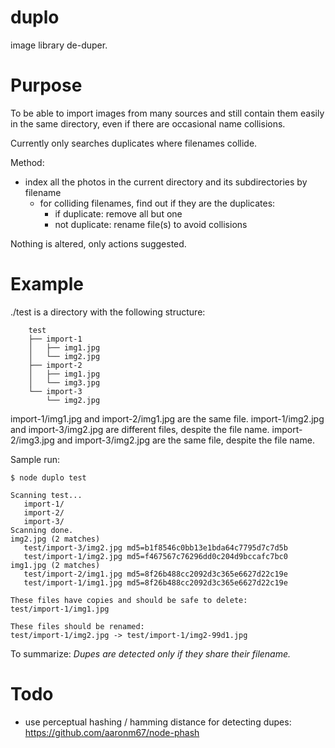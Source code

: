 duplo
=====

image library de-duper.

# Purpose

To be able to import images from many sources and still contain them easily in the same directory, even if there are occasional name collisions.

Currently only searches duplicates where filenames collide.

Method:

- index all the photos in the current directory and its subdirectories by filename
    - for colliding filenames, find out if they are the duplicates:
        - if duplicate: remove all but one
        - not duplicate: rename file(s) to avoid collisions

Nothing is altered, only actions suggested.


# Example

./test is a directory with the following structure:

        test
        ├── import-1
        │   ├── img1.jpg
        │   └── img2.jpg
        ├── import-2
        │   ├── img1.jpg
        │   └── img3.jpg
        └── import-3
            └── img2.jpg

import-1/img1.jpg and import-2/img1.jpg are the same file.
import-1/img2.jpg and import-3/img2.jpg are different files, despite the file name.
import-2/img3.jpg and import-3/img2.jpg are the same file, despite the file name.

Sample run:

    $ node duplo test

    Scanning test...
       import-1/
       import-2/
       import-3/
    Scanning done.
    img2.jpg (2 matches)
       test/import-3/img2.jpg md5=b1f8546c0bb13e1bda64c7795d7c7d5b
       test/import-1/img2.jpg md5=f467567c76296dd0c204d9bccafc7bc0
    img1.jpg (2 matches)
       test/import-2/img1.jpg md5=8f26b488cc2092d3c365e6627d22c19e
       test/import-1/img1.jpg md5=8f26b488cc2092d3c365e6627d22c19e

    These files have copies and should be safe to delete:
    test/import-1/img1.jpg

    These files should be renamed:
    test/import-1/img2.jpg -> test/import-1/img2-99d1.jpg


To summarize: *Dupes are detected only if they share their filename.*


# Todo

- use perceptual hashing / hamming distance for detecting dupes:
    https://github.com/aaronm67/node-phash

